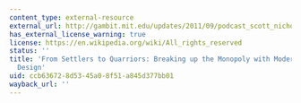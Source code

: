 ```yaml
---
content_type: external-resource
external_url: http://gambit.mit.edu/updates/2011/09/podcast_scott_nicholson_from_s.php
has_external_license_warning: true
license: https://en.wikipedia.org/wiki/All_rights_reserved
status: ''
title: 'From Settlers to Quarriors: Breaking up the Monopoly with Modern Board Game
  Design'
uid: ccb63672-8d53-45a0-8f51-a845d377bb01
wayback_url: ''
---
```

